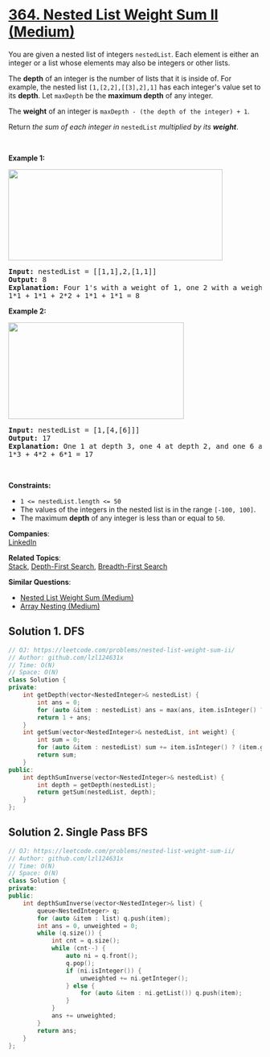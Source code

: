 # [364. Nested List Weight Sum II (Medium)](https://leetcode.com/problems/nested-list-weight-sum-ii/)

<p>You are given a nested list of integers <code>nestedList</code>. Each element is either an integer or a list whose elements may also be integers or other lists.</p>

<p>The <strong>depth</strong> of an integer is the number of lists that it is inside of. For example, the nested list <code>[1,[2,2],[[3],2],1]</code> has each integer's value set to its <strong>depth</strong>. Let <code>maxDepth</code> be the <strong>maximum depth</strong> of any integer.</p>

<p>The <strong>weight</strong> of an integer is <code>maxDepth - (the depth of the integer) + 1</code>.</p>

<p>Return <em>the sum of each integer in </em><code>nestedList</code><em> multiplied by its <strong>weight</strong></em>.</p>

<p>&nbsp;</p>
<p><strong>Example 1:</strong></p>
<img alt="" src="https://assets.leetcode.com/uploads/2021/03/27/nestedlistweightsumiiex1.png" style="width: 426px; height: 181px;">
<pre><strong>Input:</strong> nestedList = [[1,1],2,[1,1]]
<strong>Output:</strong> 8
<strong>Explanation:</strong> Four 1's with a weight of 1, one 2 with a weight of 2.
1*1 + 1*1 + 2*2 + 1*1 + 1*1 = 8
</pre>

<p><strong>Example 2:</strong></p>
<img alt="" src="https://assets.leetcode.com/uploads/2021/03/27/nestedlistweightsumiiex2.png" style="width: 349px; height: 192px;">
<pre><strong>Input:</strong> nestedList = [1,[4,[6]]]
<strong>Output:</strong> 17
<strong>Explanation:</strong> One 1 at depth 3, one 4 at depth 2, and one 6 at depth 1.
1*3 + 4*2 + 6*1 = 17
</pre>

<p>&nbsp;</p>
<p><strong>Constraints:</strong></p>

<ul>
	<li><code>1 &lt;= nestedList.length &lt;= 50</code></li>
	<li>The values of the integers in the nested list is in the range <code>[-100, 100]</code>.</li>
	<li>The maximum <strong>depth</strong> of any integer is less than or equal to <code>50</code>.</li>
</ul>


**Companies**:  
[LinkedIn](https://leetcode.com/company/linkedin)

**Related Topics**:  
[Stack](https://leetcode.com/tag/stack/), [Depth-First Search](https://leetcode.com/tag/depth-first-search/), [Breadth-First Search](https://leetcode.com/tag/breadth-first-search/)

**Similar Questions**:
* [Nested List Weight Sum (Medium)](https://leetcode.com/problems/nested-list-weight-sum/)
* [Array Nesting (Medium)](https://leetcode.com/problems/array-nesting/)

## Solution 1. DFS

```cpp
// OJ: https://leetcode.com/problems/nested-list-weight-sum-ii/
// Author: github.com/lzl124631x
// Time: O(N)
// Space: O(N)
class Solution {
private:
    int getDepth(vector<NestedInteger>& nestedList) {
        int ans = 0;
        for (auto &item : nestedList) ans = max(ans, item.isInteger() ? 0 : getDepth(item.getList()));
        return 1 + ans;
    }
    int getSum(vector<NestedInteger>& nestedList, int weight) {
        int sum = 0;
        for (auto &item : nestedList) sum += item.isInteger() ? (item.getInteger() * weight) : getSum(item.getList(), weight - 1);
        return sum;
    }
public:
    int depthSumInverse(vector<NestedInteger>& nestedList) {
        int depth = getDepth(nestedList);
        return getSum(nestedList, depth);
    }
};
```

## Solution 2. Single Pass BFS

```cpp
// OJ: https://leetcode.com/problems/nested-list-weight-sum-ii/
// Author: github.com/lzl124631x
// Time: O(N)
// Space: O(N)
class Solution {
private:
public:
    int depthSumInverse(vector<NestedInteger>& list) {
        queue<NestedInteger> q;
        for (auto &item : list) q.push(item);
        int ans = 0, unweighted = 0;
        while (q.size()) {
            int cnt = q.size();
            while (cnt--) {
                auto ni = q.front();
                q.pop();
                if (ni.isInteger()) {
                    unweighted += ni.getInteger();
                } else { 
                    for (auto &item : ni.getList()) q.push(item);
                }
            }
            ans += unweighted;
        }
        return ans;
    }
};
```
